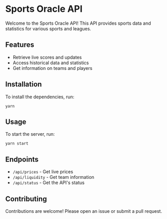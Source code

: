 # Sports Oracle API

Welcome to the Sports Oracle API! This API provides sports data and statistics for various sports and leagues.

## Features

- Retrieve live scores and updates
- Access historical data and statistics
- Get information on teams and players

## Installation

To install the dependencies, run:

```
yarn
```

## Usage

To start the server, run:

```
yarn start
```

## Endpoints

- `/api/prices` - Get live prices
- `/api/liquidity` - Get team information
- `/api/status` - Get the API's status

## Contributing

Contributions are welcome! Please open an issue or submit a pull request.